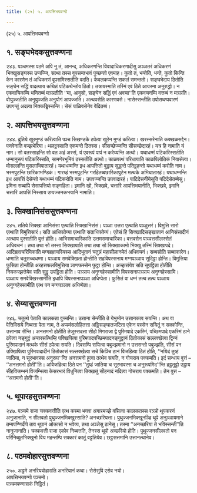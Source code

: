 ```yaml
---
title: (२५) ५. आपत्तिभयवग्गो

---
```

(२५) ५. आपत्तिभयवग्गो  


## १. सङ्घभेदकसुत्तवण्णना

२४३. पञ्चमस्स पठमे अपि नु तं, आनन्द, अधिकरणन्ति विवादाधिकरणादीसु अञ्ञतरं अधिकरणं भिक्खुसङ्घस्स उप्पज्जि, सत्था तस्स वूपसन्तभावं पुच्छन्तो एवमाह। कुतो तं, भन्तेति, भन्ते, कुतो किन्ति केन कारणेन तं अधिकरणं वूपसमिस्सतीति वदति। केवलकप्पन्ति सकलं समन्ततो। सङ्घभेदाय ठितोति सङ्घेन सद्धिं वादत्थाय कथितं पटिकथेन्तोव ठितो। तत्रायस्माति तस्मिं एवं ठिते आयस्मा अनुरुद्धो। न एकवाचिकम्पि भणितब्बं मञ्ञतीति ‘‘मा, आवुसो, सङ्घेन सद्धिं एवं अवचा’’ति एकवचनम्पि वत्तब्बं न मञ्ञति। वोयुञ्जतीति अनुयुञ्जति अनुयोगं आपज्जति। अत्थवसेति कारणवसे। नासेस्सन्तीति उपोसथप्पवारणं उपगन्तुं अदत्वा निक्कड्ढिस्सन्ति। सेसं पाळिवसेनेव वेदितब्बं।  


## २. आपत्तिभयसुत्तवण्णना

२४४. दुतिये खुरमुण्डं करित्वाति पञ्च सिखण्डके ठपेत्वा खुरेन मुण्डं करित्वा। खरस्सरेनाति कक्खळसद्देन। पणवेनाति वज्झभेरिया। थलट्ठस्साति एकमन्ते ठितस्स। सीसच्छेज्जन्ति सीसच्छेदारहं। यत्र हि नामाति यं नाम। सो वतस्साहन्ति सो वत अहं अस्सं, यं एवरूपं पापं न करेय्यन्ति अत्थो। यथाधम्मं पटिकरिस्सतीति धम्मानुरूपं पटिकरिस्सति, सामणेरभूमियं ठस्सतीति अत्थो। काळवत्थं परिधायाति काळपिलोतिकं निवासेत्वा। मोसल्लन्ति मुसलाभिपातारहं। यथाधम्मन्ति इध आपत्तितो वुट्ठाय सुद्धन्ते पतिट्ठहन्तो यथाधम्मं करोति नाम। भस्मपुटन्ति छारिकाभण्डिकं। गारय्हं भस्मपुटन्ति गरहितब्बछारिकापुटेन मत्थके अभिघातारहं। यथाधम्मन्ति इध आपत्तिं देसेन्तो यथाधम्मं पटिकरोति नाम। उपवज्जन्ति उपवादारहं। पाटिदेसनीयेसूति पटिदेसेतब्बेसु। इमिना सब्बापि सेसापत्तियो सङ्गहिता। इमानि खो, भिक्खवे, चत्तारि आपत्तिभयानीति, भिक्खवे, इमानि चत्तारि आपत्तिं निस्साय उप्पज्जनकभयानि नामाति।  


## ३. सिक्खानिसंससुत्तवण्णना

२४५. ततिये सिक्खा आनिसंसा एत्थाति सिक्खानिसंसं। पञ्ञा उत्तरा एत्थाति पञ्ञुत्तरं। विमुत्ति सारो एत्थाति विमुत्तिसारं। सति आधिपतेय्या एत्थाति सताधिपतेय्यं। एतेसं हि सिक्खादिसङ्खातानं आनिसंसादीनं अत्थाय वुस्सतीति वुत्तं होति। आभिसमाचारिकाति उत्तमसमाचारिका। वत्तवसेन पञ्ञत्तसीलस्सेतं अधिवचनं। तथा तथा सो तस्सा सिक्खायाति तथा तथा सो सिक्खाकामो भिक्खु तस्मिं सिक्खापदे।  
आदिब्रह्मचरियिकाति मग्गब्रह्मचरियस्स आदिभूतानं चतुन्नं महासीलानमेतं अधिवचनं। सब्बसोति सब्बाकारेन। धम्माति चतुसच्चधम्मा। पञ्ञाय समवेक्खिता होन्तीति सहविपस्सनाय मग्गपञ्ञाय सुदिट्ठा होन्ति। विमुत्तिया फुसिता होन्तीति अरहत्तफलविमुत्तिया ञाणफस्सेन फुट्ठा होन्ति। अज्झत्तंयेव सति सूपट्ठिता होतीति नियकज्झत्तेयेव सति सुट्ठु उपट्ठिता होति। पञ्ञाय अनुग्गहेस्सामीति विपस्सनापञ्ञाय अनुग्गहेस्सामि। पञ्ञाय समवेक्खिस्सामीति इधापि विपस्सनापञ्‍ञा अधिप्पेता। फुसितं वा धम्मं तत्थ तत्थ पञ्‍ञाय अनुग्गहेस्सामीति एत्थ पन मग्गपञ्‍ञाव अधिप्पेता।  


## ४. सेय्यासुत्तवण्णना

२४६. चतुत्थे पेताति कालकता वुच्‍चन्ति। उत्ताना सेन्तीति ते येभुय्येन उत्तानकाव सयन्ति। अथ वा पेत्तिविसये निब्बत्ता पेता नाम, ते अप्पमंसलोहितत्ता अट्ठिसङ्घातजटिता एकेन पस्सेन सयितुं न सक्‍कोन्ति, उत्तानाव सेन्ति। अनत्तमनो होतीति तेजुस्सदत्ता सीहो मिगराजा द्वे पुरिमपादे एकस्मिं, पच्छिमपादे एकस्मिं ठाने ठपेत्वा नङ्गुट्ठं अन्तरसत्थिम्हि पक्खिपित्वा पुरिमपादपच्छिमपादनङ्गुट्ठानं ठितोकासं सल्‍लक्खेत्वा द्विन्‍नं पुरिमपादानं मत्थके सीसं ठपेत्वा सयति। दिवसम्पि सयित्वा पबुज्झमानो न उत्तसन्तो पबुज्झति, सीसं पन उक्खिपित्वा पुरिमपादादीनं ठितोकासं सल्‍लक्खेत्वा सचे किञ्‍चि ठानं विजहित्वा ठितं होति, ‘‘नयिदं तुय्हं जातिया, न सूरभावस्स अनुरूप’’न्ति अनत्तमनो हुत्वा तत्थेव सयति, न गोचराय पक्‍कमति। इदं सन्धाय वुत्तं – ‘‘अनत्तमनो होती’’ति। अविजहित्वा ठिते पन ‘‘तुय्हं जातिया च सूरभावस्स च अनुरूपमिद’’न्ति हट्ठतुट्ठो उट्ठाय सीहविजम्भनं विजम्भित्वा केसरभारं विधुनित्वा तिक्खत्तुं सीहनादं नदित्वा गोचराय पक्‍कमति। तेन वुत्तं – ‘‘अत्तमनो होती’’ति।  


## ५. थूपारहसुत्तवण्णना

२४७. पञ्‍चमे राजा चक्‍कवत्तीति एत्थ कस्मा भगवा अगारमज्झे वसित्वा कालकतस्स रञ्‍ञो थूपकरणं अनुजानाति, न सीलवतो पुथुज्‍जनभिक्खुस्साति? अनच्छरियत्ता। पुथुज्‍जनभिक्खूनञ्हि थूपे अनुञ्‍ञायमाने तम्बपण्णिदीपे ताव थूपानं ओकासो न भवेय्य, तथा अञ्‍ञेसु ठानेसु। तस्मा ‘‘अनच्छरिया ते भविस्सन्ती’’ति नानुजानाति। चक्‍कवत्ती राजा एकोव निब्बत्तति, तेनस्स थूपो अच्छरियो होति। पुथुज्‍जनसीलवतो पन परिनिब्बुतभिक्खुनो विय महन्तम्पि सक्‍कारं कातुं वट्टतियेव। छट्ठसत्तमानि उत्तानत्थानेव।  


## ८. पठमवोहारसुत्तवण्णना

२५०. अट्ठमे अनरियवोहाराति अनरियानं कथा। सेसेसुपि एसेव नयो।  
आपत्तिभयवग्गो पञ्‍चमो।  
पञ्‍चमपण्णासकं निट्ठितं।  